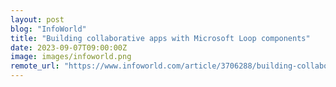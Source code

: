 ```yaml
---
layout: post
blog: "InfoWorld"
title: "Building collaborative apps with Microsoft Loop components"
date: 2023-09-07T09:00:00Z
image: images/infoworld.png
remote_url: "https://www.infoworld.com/article/3706288/building-collaborative-apps-with-microsoft-loop-components.html#tk.rss_applicationdevelopment"
---
```


